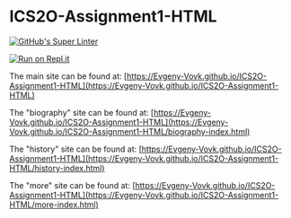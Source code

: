 # ICS2O-Assignment1-HTML

[![GitHub's Super Linter](https://github.com/Evgeny-Vovk/ICS2O-Assignment1-HTML/workflows/GitHub's%20Super%20Linter/badge.svg)](https://github.com/Evgeny-Vovk/ICS2O-Assignment1-HTML/actions)

[![Run on Repl.it](https://repl.it/badge/github/Evgeny-Vovk/ICS2O-Assignment1-HTML)](https://repl.it/github/Evgeny-Vovk/ICS2O-Assignment1-HTML)

The main site can be found at: [https://Evgeny-Vovk.github.io/ICS2O-Assignment1-HTML](https://Evgeny-Vovk.github.io/ICS2O-Assignment1-HTML)

The "biography" site can be found at: [https://Evgeny-Vovk.github.io/ICS2O-Assignment1-HTML](https://Evgeny-Vovk.github.io/ICS2O-Assignment1-HTML/biography-index.html)

The "history" site can be found at: [https://Evgeny-Vovk.github.io/ICS2O-Assignment1-HTML](https://Evgeny-Vovk.github.io/ICS2O-Assignment1-HTML/history-index.html)

The "more" site can be found at: [https://Evgeny-Vovk.github.io/ICS2O-Assignment1-HTML](https://Evgeny-Vovk.github.io/ICS2O-Assignment1-HTML/more-index.html)
